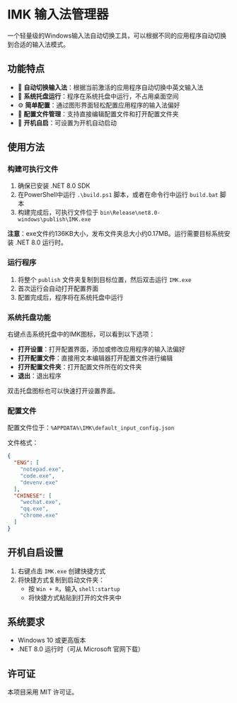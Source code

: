 # IMK 输入法管理器

一个轻量级的Windows输入法自动切换工具，可以根据不同的应用程序自动切换到合适的输入法模式。

## 功能特点

- 🔄 **自动切换输入法**：根据当前激活的应用程序自动切换中英文输入法
- 🎯 **系统托盘运行**：程序在系统托盘中运行，不占用桌面空间
- ⚙️ **简单配置**：通过图形界面轻松配置应用程序的输入法偏好
- 📁 **配置文件管理**：支持直接编辑配置文件和打开配置文件夹
- 🚀 **开机自启**：可设置为开机自动启动

## 使用方法

### 构建可执行文件

1. 确保已安装 .NET 8.0 SDK
2. 在PowerShell中运行 `.\build.ps1` 脚本，或者在命令行中运行 `build.bat` 脚本
3. 构建完成后，可执行文件位于 `bin\Release\net8.0-windows\publish\IMK.exe`

**注意**：exe文件约136KB大小，发布文件夹总大小约0.17MB。运行需要目标系统安装 .NET 8.0 运行时。

### 运行程序

1. 将整个 `publish` 文件夹复制到目标位置，然后双击运行 `IMK.exe`
2. 首次运行会自动打开配置界面
3. 配置完成后，程序将在系统托盘中运行

### 系统托盘功能

右键点击系统托盘中的IMK图标，可以看到以下选项：

- **打开设置**：打开配置界面，添加或修改应用程序的输入法偏好
- **打开配置文件**：直接用文本编辑器打开配置文件进行编辑
- **打开配置文件夹**：打开配置文件所在的文件夹
- **退出**：退出程序

双击托盘图标也可以快速打开设置界面。

### 配置文件

配置文件位于：`%APPDATA%\IMK\default_input_config.json`

文件格式：
```json
{
  "ENG": [
    "notepad.exe",
    "code.exe",
    "devenv.exe"
  ],
  "CHINESE": [
    "wechat.exe",
    "qq.exe",
    "chrome.exe"
  ]
}
```

## 开机自启设置

1. 右键点击 `IMK.exe` 创建快捷方式
2. 将快捷方式复制到启动文件夹：
   - 按 `Win + R`，输入 `shell:startup`
   - 将快捷方式粘贴到打开的文件夹中

## 系统要求

- Windows 10 或更高版本
- .NET 8.0 运行时（可从 Microsoft 官网下载）

## 许可证

本项目采用 MIT 许可证。